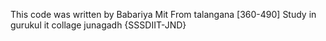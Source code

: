 This code was written by Babariya Mit
From talangana [360-490]
Study in gurukul it collage junagadh {SSSDIIT-JND}

